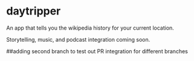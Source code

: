 # daytripper

An app that tells you the wikipedia history for your current location.

Storytelling, music, and podcast integration coming soon.


##adding second branch to test out PR integration for different branches
